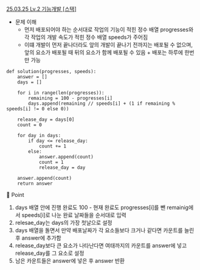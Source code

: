 [25.03.25 Lv.2 기능개발 [스택]](https://school.programmers.co.kr/learn/courses/30/lessons/42586)

- 문제 이해
  - 먼저 배포되어야 하는 순서대로 작업의 기능이 적힌 정수 배열 progresses와 각 작업의 개발 속도가 적힌 정수 배열 speeds가 주어짐
  - 이떄 개발이 먼저 끝나더라도 앞의 개발이 끝나기 전까지는 배포될 수 없으며, 앞의 요소가 배포될 때 뒤의 요소가 함께 배포될 수 있음 + 배포는 하루에 한번만 가능

```
def solution(progresses, speeds):
    answer = []
    days = []
    
    for i in range(len(progresses)):
        remaining = 100 - progresses[i]
        days.append(remaining // speeds[i] + (1 if remaining % speeds[i] != 0 else 0))
    
    release_day = days[0]
    count = 0
    
    for day in days:
        if day <= release_day:
            count += 1
        else:
            answer.append(count)
            count = 1
            release_day = day
            
    answer.append(count)
    return answer
```

📍 Point

1. days 배열 안에 진행 완료도 100 - 현재 완료도 progresses[i]를 뺀 remainig에서 speeds[i]로 나눈 완료 날짜들을 순서대로 입력
2. relesae_day는 days의 가장 첫날으로 설정
3. days 배열을 돌면서 만약 배포날짜가 각 요소들보다 크거나 같다면 카운트를 늘린 후 answer에 추가함
4. release_day보다 큰 요소가 나타난다면 여태까지의 카운트를 answer에 넣고 release_day를 그 요소로 설정
5. 남은 카운트들은 answer에 넣은 후 answer 반환
